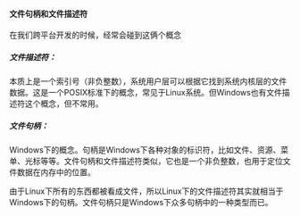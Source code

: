 #### 文件句柄和文件描述符

在我们跨平台开发的时候，经常会碰到这俩个概念

##### 文件描述符：

本质上是一个索引号（非负整数），系统用户层可以根据它找到系统内核层的文件数据。这是一个POSIX标准下的概念，常见于Linux系统。但Windows也有文件描述符这个概念，但不常用。

##### 文件句柄：

Windows下的概念。句柄是Windows下各种对象的标识符，比如文件、资源、菜单、光标等等。文件句柄和文件描述符类似，它也是一个非负整数，也用于定位文件数据在内存中的位置。

由于Linux下所有的东西都被看成文件，所以Linux下的文件描述符其实就相当于Windows下的句柄。文件句柄只是Windows下众多句柄中的一种类型而已。